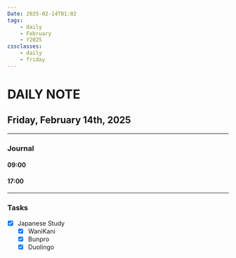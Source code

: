 ```yaml
---
Date: 2025-02-14T01:02
tags:
    - daily
    - February
    - Y2025
cssclasses:
    - daily
    - friday
---
```

# DAILY NOTE
## Friday, February 14th, 2025
***
### Journal

#### 09:00

#### 17:00

***
### Tasks
- [x] Japanese Study
    - [x] WaniKani
    - [x] Bunpro
    - [x] Duolingo
